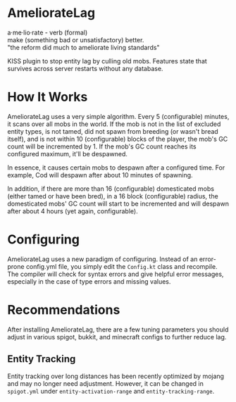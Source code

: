 # AmeliorateLag
a·me·lio·rate - verb (formal)  
make (something bad or unsatisfactory) better.  
"the reform did much to ameliorate living standards"  

KISS plugin to stop entity lag by culling old mobs. Features state that 
survives across server restarts without any database.

# How It Works

AmeliorateLag uses a very simple algorithm.
Every 5 (configurable) minutes, it scans over all mobs in the world.
If the mob is not in the list of excluded entity types, is not tamed,
did not spawn from breeding (or wasn't bread itself),
and is not within 10 (configurable) blocks of the player,
the mob's GC count will be incremented by 1.
If the mob's GC count reaches its configured maximum, it'll be despawned.

In essence, it causes certain mobs to despawn after a configured time.
For example, Cod will despawn after about 10 minutes of spawning.

In addition, if there are more than 16 (configurable) domesticated mobs
(either tamed or have been bred), in a 16 block (configurable) radius,
the domesticated mobs' GC count will start to be incremented and will despawn
after about 4 hours (yet again, configurable).

# Configuring

AmeliorateLag uses a new paradigm of configuring.
Instead of an error-prone config.yml file, you simply edit the `Config.kt` class
and recompile.
The compiler will check for syntax errors and give helpful error messages,
especially in the case of type errors and missing values.

# Recommendations

After installing AmeliorateLag, there are a few tuning parameters you should
adjust in various spigot, bukkit, and minecraft configs to further reduce lag.

## Entity Tracking

Entity tracking over long distances has been recently optimized by mojang and may
no longer need adjustment. However, it can be changed in `spigot.yml` under
`entity-activation-range` and `entity-tracking-range`.